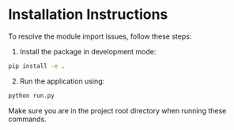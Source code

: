 # Installation Instructions

To resolve the module import issues, follow these steps:

1. Install the package in development mode:
```bash
pip install -e .
```

2. Run the application using:
```bash
python run.py
```

Make sure you are in the project root directory when running these commands.